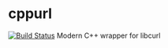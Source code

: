 # cppurl
[![Build Status](https://travis-ci.org/pthreadself/cppurl.svg?branch=master)](https://travis-ci.org/pthreadself/cppurl)
Modern C++ wrapper for libcurl
